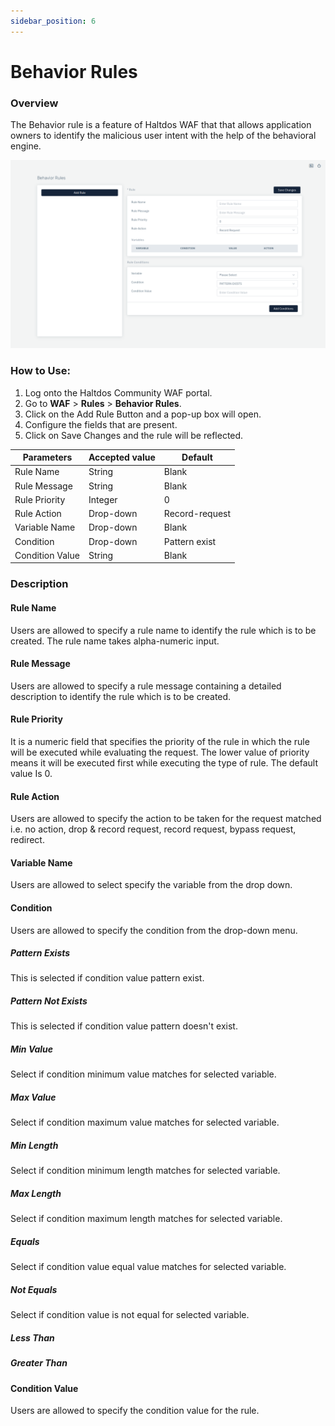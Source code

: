 ```yaml
---
sidebar_position: 6
---
```

# Behavior Rules

### Overview
The Behavior rule is a feature of Haltdos WAF that that allows application owners to identify the malicious user intent with the help of the behavioral engine.

![behaviour Rule](/img/community-waf/behavior_rule_2.png)


### How to Use:
1. Log onto the Haltdos Community WAF portal.
2. Go to **WAF** > **Rules** > **Behavior Rules**.
3. Click on the Add Rule Button and a pop-up box will open.
4. Configure the fields that are present.
5. Click on Save Changes and the rule will be reflected.

| Parameters      | Accepted value |  Default       |
|-----------------|----------------|----------------|
| Rule Name       | String         | Blank          |
| Rule Message    | String         | Blank          |
| Rule Priority   | Integer        | 0              |
| Rule Action     | Drop-down      | Record-request |
| Variable Name   | Drop-down      | Blank          |
| Condition       | Drop-down      | Pattern exist  |
| Condition Value | String         | Blank          |


### Description
#### Rule Name
Users are allowed to specify a rule name to identify the rule which is to be created. The rule name takes alpha-numeric input.

#### Rule Message 
Users are allowed to specify a rule message containing a detailed description to identify the rule which is to be created.

#### Rule Priority
It is a numeric field that specifies the priority of the rule in which the rule will be executed while evaluating the request. The lower value of priority means it will be executed first while executing the type of rule. The default value Is 0.

#### Rule Action
Users are allowed to specify the action to be taken for the request matched i.e. no action, drop & record request, record request, bypass request, redirect.

#### Variable Name
Users are allowed to select specify the variable from the drop down.

#### Condition
Users are allowed to specify the condition from the drop-down menu.

#####  Pattern Exists
This is selected if condition value pattern exist.
   
##### Pattern Not Exists
This is selected if condition value pattern doesn't exist.
   
##### Min Value
Select if condition minimum value matches for selected variable.
   
##### Max Value
Select if condition maximum value matches for selected variable.
   
##### Min Length
Select if condition minimum length matches for selected variable.
   
##### Max Length
Select if condition maximum length matches for selected variable.
   
##### Equals
Select if condition value equal value matches for selected variable.
   
##### Not Equals
Select if condition value is not equal for selected variable.
   
##### Less Than
   
##### Greater Than

#### Condition Value
Users are allowed to specify the condition value for the rule.


